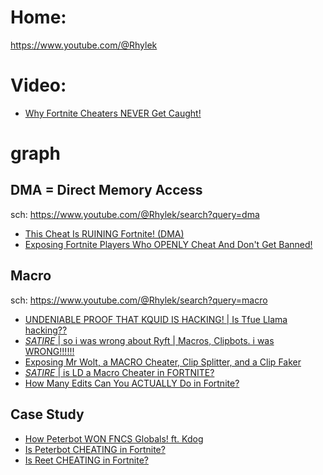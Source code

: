 # Home:
https://www.youtube.com/@Rhylek

# Video:
- [Why Fortnite Cheaters NEVER Get Caught!](https://youtu.be/GwBsbe4B50A)

# graph
## DMA = Direct Memory Access
sch: https://www.youtube.com/@Rhylek/search?query=dma
- [This Cheat Is RUINING Fortnite! (DMA)](https://youtu.be/z3bW4lLPXe4)
- [Exposing Fortnite Players Who OPENLY Cheat And Don't Get Banned!](https://youtu.be/UYUxZfvswtA)

## Macro
sch: https://www.youtube.com/@Rhylek/search?query=macro
- [UNDENIABLE PROOF THAT KQUID IS HACKING! | Is Tfue Llama hacking??](https://youtu.be/CC9MqMCxRtM)
- [*SATIRE* | so i was wrong about Ryft | Macros, Clipbots. i was WRONG!!!!!!](https://youtu.be/f7Yk7niIeg0)
- [Exposing Mr Wolt, a MACRO Cheater, Clip Splitter, and a Clip Faker](https://youtu.be/dRPaubCw4U0)
- [*SATIRE* | is LD a Macro Cheater in FORTNITE?](https://youtu.be/aEHhEKvWw-0)
- [How Many Edits Can You ACTUALLY Do in Fortnite?](https://youtu.be/j8FJ95cT_K0)

## Case Study
- [How Peterbot WON FNCS Globals! ft. Kdog](https://youtu.be/AGdVmqoHWs8)
- [Is Peterbot CHEATING in Fortnite?](https://youtu.be/YCGdoXXOrh4)
- [Is Reet CHEATING in Fortnite?](https://youtu.be/47u-ziy7Dc0)

